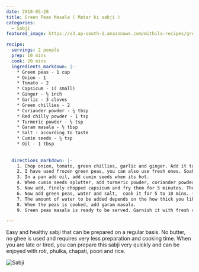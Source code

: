 ```yaml
---
date: 2018-05-28
title: Green Peas Masala ( Matar ki sabji )
categories:
  - Sabji
featured_image: https://s3.ap-south-1.amazonaws.com/mithila-recipes/greep_peas_masala1_small.jpg

recipe:
  servings: 2 people
  prep: 10 mins
  cook: 20 mins
  ingredients_markdown: |-
    * Green peas - 1 cup
    * Onion - 1 
    * Tomato - 2 
    * Capsicum - 1( small) 
    * Ginger - ½ inch
    * Garlic - 3 cloves
    * Green chillies - 2
    * Coriander powder - ½ tbsp
    * Red chilly powder - 1 tsp
    * Turmeric powder - ½ tsp
    * Garam masala - ½ tbsp
    * Salt - according to taste
    * Cumin seeds - ½ tsp
    * Oil - 1 tbsp
 
 
  directions_markdown: |-
    1. Chop onion, tomato, green chillies, garlic and ginger. Add it to mixer jar and grind them to smooth paste.
    2. I have used frozen green peas, you can also use fresh ones. Soak frozen green peas in water.
    3. In a pan add oil, add cumin seeds when its hot.
    4. When cumin seeds splutter, add turmeric powder, coriander powder and red chilly powder and fry them ( this way when you roast the dry powders in hot oil, it gives a good taste to the sabji)
    5. Now add, finely chopped capsicum and fry them for 5 minutes. Then add the ground paste, and roast till the raw smell disappears and the paste starts to release oil.
    6. Now add green peas, water and salt,  cook it for 5 to 10 mins. ( since I have taken frozen green peas it  cooks faster, if you take fresh ones you need to cook for a longer time)
    7. The amount of water to be added depends on the how thick you like your gravy.
    8. When the peas is cooked, add garam masala.
    9. Green peas masala is ready to be served. Garnish it with fresh cream and enjoy

---
```

Easy and healthy sabji that can be prepared on a regular basis. No butter, no ghee is used and requires very less preparation and cooking time. When you are late or tired, you can prepare this sabji very quickly and can be enjoyed with roti, phulka, chapati, poori and rice.

![Sabji](https://s3.ap-south-1.amazonaws.com/mithila-recipes/greep_peas_masala2_small.jpg)





